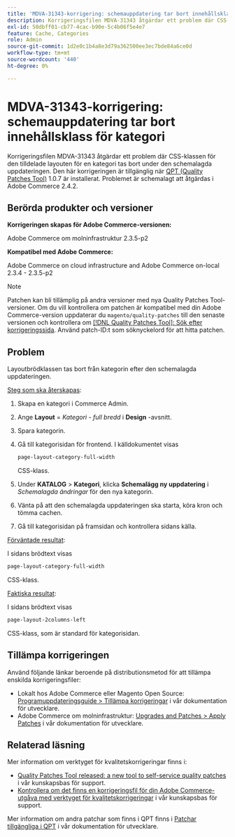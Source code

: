 ```yaml
---
title: 'MDVA-31343-korrigering: schemauppdatering tar bort innehållsklass för kategori'
description: Korrigeringsfilen MDVA-31343 åtgärdar ett problem där CSS-klassen för den tilldelade layouten för en kategori tas bort under den schemalagda uppdateringen. Den här korrigeringen är tillgänglig när [QPT-verktyget (Quality Patches Tool)](/help/announcements/adobe-commerce-announcements/magento-quality-patches-released-new-tool-to-self-serve-quality-patches.md) 1.0.7 är installerat. Problemet är schemalagt att åtgärdas i Adobe Commerce 2.4.2.
exl-id: 50dbff01-cb77-4cac-b90e-5c4b06f5e4e7
feature: Cache, Categories
role: Admin
source-git-commit: 1d2e0c1b4a8e3d79a362500ee3ec7bde84a6ce0d
workflow-type: tm+mt
source-wordcount: '440'
ht-degree: 0%

---
```


# MDVA-31343-korrigering: schemauppdatering tar bort innehållsklass för kategori

Korrigeringsfilen MDVA-31343 åtgärdar ett problem där CSS-klassen för den tilldelade layouten för en kategori tas bort under den schemalagda uppdateringen. Den här korrigeringen är tillgänglig när [QPT (Quality Patches Tool)](/help/announcements/adobe-commerce-announcements/magento-quality-patches-released-new-tool-to-self-serve-quality-patches.md) 1.0.7 är installerat. Problemet är schemalagt att åtgärdas i Adobe Commerce 2.4.2.

## Berörda produkter och versioner

**Korrigeringen skapas för Adobe Commerce-versionen:**

Adobe Commerce om molninfrastruktur 2.3.5-p2

**Kompatibel med Adobe Commerce:**

Adobe Commerce on cloud infrastructure and Adobe Commerce on-local 2.3.4 - 2.3.5-p2

>[!NOTE]
>
>Patchen kan bli tillämplig på andra versioner med nya Quality Patches Tool-versioner. Om du vill kontrollera om patchen är kompatibel med din Adobe Commerce-version uppdaterar du `magento/quality-patches` till den senaste versionen och kontrollera om [[!DNL Quality Patches Tool]: Sök efter korrigeringssida](https://devdocs.magento.com/quality-patches/tool.html#patch-grid). Använd patch-ID:t som söknyckelord för att hitta patchen.

## Problem

Layoutbrödklassen tas bort från kategorin efter den schemalagda uppdateringen.

<u>Steg som ska återskapas</u>:

1. Skapa en kategori i Commerce Admin.
1. Ange **Layout** = *Kategori - full bredd* i **Design** -avsnitt.
1. Spara kategorin.
1. Gå till kategorisidan för frontend. I källdokumentet visas

   ```css
   page-layout-category-full-width
   ```

   CSS-klass.
1. Under **KATALOG** > **Kategori**, klicka **Schemalägg ny uppdatering** i *Schemalagda ändringar* för den nya kategorin.
1. Vänta på att den schemalagda uppdateringen ska starta, köra kron och tömma cachen.
1. Gå till kategorisidan på framsidan och kontrollera sidans källa.

<u>Förväntade resultat</u>:

I sidans brödtext visas

```css
page-layout-category-full-width
```

CSS-klass.

<u>Faktiska resultat</u>:

I sidans brödtext visas

```css
page-layout-2columns-left
```

CSS-klass, som är standard för kategorisidan.

## Tillämpa korrigeringen

Använd följande länkar beroende på distributionsmetod för att tillämpa enskilda korrigeringsfiler:

* Lokalt hos Adobe Commerce eller Magento Open Source: [Programuppdateringsguide > Tillämpa korrigeringar](https://devdocs.magento.com/guides/v2.4/comp-mgr/patching/mqp.html) i vår dokumentation för utvecklare.
* Adobe Commerce om molninfrastruktur: [Upgrades and Patches > Apply Patches](https://devdocs.magento.com/cloud/project/project-patch.html) i vår dokumentation för utvecklare.

## Relaterad läsning

Mer information om verktyget för kvalitetskorrigeringar finns i:

* [Quality Patches Tool released: a new tool to self-service quality patches](/help/announcements/adobe-commerce-announcements/magento-quality-patches-released-new-tool-to-self-serve-quality-patches.md) i vår kunskapsbas för support.
* [Kontrollera om det finns en korrigeringsfil för din Adobe Commerce-utgåva med verktyget för kvalitetskorrigeringar](/help/support-tools/patches-available-in-qpt-tool/check-patch-for-magento-issue-with-magento-quality-patches.md) i vår kunskapsbas för support.

Mer information om andra patchar som finns i QPT finns i [Patchar tillgängliga i QPT](https://devdocs.magento.com/quality-patches/tool.html#patch-grid) i vår dokumentation för utvecklare.
